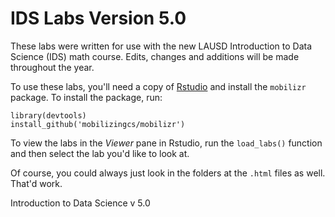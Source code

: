 # IDS Labs Version 5.0

These labs were written for use with the new LAUSD Introduction to Data Science (IDS) math course. Edits, changes and additions will be made throughout the year.

To use these labs, you'll need a copy of [Rstudio](https://www.rstudio.com) and install the `mobilizr` package. To install the package, run:

```
library(devtools)
install_github('mobilizingcs/mobilizr')
```

To view the labs in the *Viewer* pane in Rstudio, run the `load_labs()` function and then select the lab you'd like to look at.

Of course, you could always just look in the folders at the `.html` files as well. That'd work.

Introduction to Data Science v 5.0
